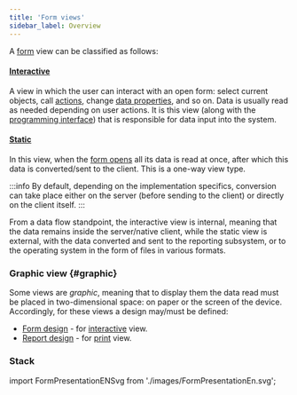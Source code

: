 ```yaml
---
title: 'Form views'
sidebar_label: Overview
---
```


A [form](Forms.md) view can be classified as follows:

#### [Interactive](Interactive_view.md)

A view in which the user can interact with an open form: select current objects, call [actions](Actions.md), change [data properties](Data_properties_DATA_.md), and so on. Data is usually read as needed depending on user actions. It is this view (along with the [programming interface](Integration.md)) that is responsible for data input into the system.

#### [Static](Static_view.md)

In this view, when the [form opens](Open_form.md) all its data is read at once, after which this data is converted/sent to the client. This is a one-way view type.


:::info
By default, depending on the implementation specifics, conversion can take place either on the server (before sending to the client) or directly on the client itself.
:::

From a data flow standpoint, the interactive view is internal, meaning that the data remains inside the server/native client, while the static view is external, with the data converted and sent to the reporting subsystem, or to the operating system in the form of files in various formats. 

### Graphic view {#graphic}

Some views are *graphic*, meaning that to display them the data read must be placed in two-dimensional space: on paper or the screen of the device. Accordingly, for these views a design may/must be defined:

-   [Form design](Form_design.md) - for [interactive](Interactive_view.md) view.
-   [Report design](Report_design.md) - for [print](Print_view.md) view.

### Stack

import FormPresentationENSvg from './images/FormPresentationEn.svg';

<FormPresentationENSvg />